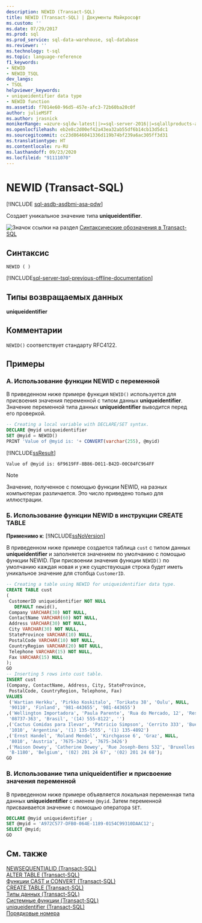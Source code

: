 ```yaml
---
description: NEWID (Transact-SQL)
title: NEWID (Transact-SQL) | Документы Майкрософт
ms.custom: ''
ms.date: 07/29/2017
ms.prod: sql
ms.prod_service: sql-data-warehouse, sql-database
ms.reviewer: ''
ms.technology: t-sql
ms.topic: language-reference
f1_keywords:
- NEWID
- NEWID_TSQL
dev_langs:
- TSQL
helpviewer_keywords:
- uniqueidentifier data type
- NEWID function
ms.assetid: f7014e60-96d5-457e-afc3-72b60ba20c0f
author: julieMSFT
ms.author: jrasnick
monikerRange: =azure-sqldw-latest||>=sql-server-2016||=sqlallproducts-allversions||>=sql-server-linux-2017||=azuresqldb-mi-current
ms.openlocfilehash: eb2e8c2d00ef42a43ea32ab55df6b14cb13d5dc1
ms.sourcegitcommit: cc23d8646041336d119b74bf239a6ac305ff3d31
ms.translationtype: HT
ms.contentlocale: ru-RU
ms.lasthandoff: 09/23/2020
ms.locfileid: "91111070"
---
```

# <a name="newid-transact-sql"></a>NEWID (Transact-SQL)

[!INCLUDE [sql-asdb-asdbmi-asa-pdw](../../includes/applies-to-version/sql-asdb-asdbmi-asa.md)]

Создает уникальное значение типа **uniqueidentifier**.  
  
![Значок ссылки на раздел](../../database-engine/configure-windows/media/topic-link.gif "Значок ссылки на раздел") [Синтаксические обозначения в Transact-SQL](../../t-sql/language-elements/transact-sql-syntax-conventions-transact-sql.md)  
  
## <a name="syntax"></a>Синтаксис  
  
```syntaxsql 
NEWID ( )  
```  
  
[!INCLUDE[sql-server-tsql-previous-offline-documentation](../../includes/sql-server-tsql-previous-offline-documentation.md)]

## <a name="return-types"></a>Типы возвращаемых данных
 **uniqueidentifier**  
  
## <a name="remarks"></a>Комментарии  
 `NEWID()` соответствует стандарту RFC4122.  
  
## <a name="examples"></a>Примеры  
  
### <a name="a-using-the-newid-function-with-a-variable"></a>A. Использование функции NEWID с переменной  
 В приведенном ниже примере функция `NEWID()` используется для присвоения значения переменной с типом данных **uniqueidentifier**. Значение переменной типа данных **uniqueidentifier** выводится перед его проверкой.  
  
```sql
-- Creating a local variable with DECLARE/SET syntax.  
DECLARE @myid uniqueidentifier  
SET @myid = NEWID()  
PRINT 'Value of @myid is: '+ CONVERT(varchar(255), @myid)  
```  
  
 [!INCLUDE[ssResult](../../includes/ssresult-md.md)]  
  
```  
Value of @myid is: 6F9619FF-8B86-D011-B42D-00C04FC964FF  
```  
  
> [!NOTE]  
>  Значение, полученное с помощью функции NEWID, на разных компьютерах различается. Это число приведено только для иллюстрации.  
  
### <a name="b-using-newid-in-a-create-table-statement"></a>Б. Использование функции NEWID в инструкции CREATE TABLE  
  
**Применимо к**: [!INCLUDE[ssNoVersion](../../includes/ssnoversion-md.md)]
  
 В приведенном ниже примере создается таблица `cust` с типом данных **uniqueidentifier** и заполняется значением по умолчанию с помощью функции NEWID. При присвоении значения функции `NEWID()` по умолчанию каждая новая и уже существующая строка будет иметь уникальное значение для столбца `CustomerID`.  
  
```sql
-- Creating a table using NEWID for uniqueidentifier data type.  
CREATE TABLE cust  
(  
 CustomerID uniqueidentifier NOT NULL  
   DEFAULT newid(),  
 Company VARCHAR(30) NOT NULL,  
 ContactName VARCHAR(60) NOT NULL,   
 Address VARCHAR(30) NOT NULL,   
 City VARCHAR(30) NOT NULL,  
 StateProvince VARCHAR(10) NULL,  
 PostalCode VARCHAR(10) NOT NULL,   
 CountryRegion VARCHAR(20) NOT NULL,   
 Telephone VARCHAR(15) NOT NULL,  
 Fax VARCHAR(15) NULL  
);  
GO  
-- Inserting 5 rows into cust table.  
INSERT cust  
(Company, ContactName, Address, City, StateProvince,   
 PostalCode, CountryRegion, Telephone, Fax)  
VALUES  
 ('Wartian Herkku', 'Pirkko Koskitalo', 'Torikatu 38', 'Oulu', NULL,  
 '90110', 'Finland', '981-443655', '981-443655')  
,('Wellington Importadora', 'Paula Parente', 'Rua do Mercado, 12', 'Resende', 'SP',  
 '08737-363', 'Brasil', '(14) 555-8122', '')  
,('Cactus Comidas para Ilevar', 'Patricio Simpson', 'Cerrito 333', 'Buenos Aires', NULL,   
 '1010', 'Argentina', '(1) 135-5555', '(1) 135-4892')  
,('Ernst Handel', 'Roland Mendel', 'Kirchgasse 6', 'Graz', NULL,  
 '8010', 'Austria', '7675-3425', '7675-3426')  
,('Maison Dewey', 'Catherine Dewey', 'Rue Joseph-Bens 532', 'Bruxelles', NULL,  
 'B-1180', 'Belgium', '(02) 201 24 67', '(02) 201 24 68');  
GO
```  
  
### <a name="c-using-uniqueidentifier-and-variable-assignment"></a>В. Использование типа uniqueidentifier и присвоение значения переменной  
 В приведенном ниже примере объявляется локальная переменная типа данных **uniqueidentifier** с именем `@myid`. Затем переменной присваивается значение с помощью оператора `SET`.  
  
```sql  
DECLARE @myid uniqueidentifier ;  
SET @myid = 'A972C577-DFB0-064E-1189-0154C99310DAAC12';  
SELECT @myid;  
GO  
```  
  
## <a name="see-also"></a>См. также  
 [NEWSEQUENTIALID (Transact-SQL)](../../t-sql/functions/newsequentialid-transact-sql.md)   
 [ALTER TABLE (Transact-SQL)](../../t-sql/statements/alter-table-transact-sql.md)   
 [Функции CAST и CONVERT (Transact-SQL)](../../t-sql/functions/cast-and-convert-transact-sql.md)   
 [CREATE TABLE (Transact-SQL)](../../t-sql/statements/create-table-transact-sql.md)   
 [Типы данных (Transact-SQL)](../../t-sql/data-types/data-types-transact-sql.md)   
 [Системные функции (Transact-SQL)](../../relational-databases/system-functions/system-functions-category-transact-sql.md)   
 [uniqueidentifier (Transact-SQL)](../../t-sql/data-types/uniqueidentifier-transact-sql.md)   
 [Порядковые номера](../../relational-databases/sequence-numbers/sequence-numbers.md)  
  
  
